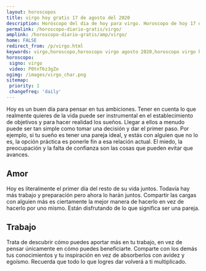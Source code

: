 ```yaml
---
layout: horoscopos
title: virgo hoy gratis 17 de agosto del 2020 
description: Horóscopo del dia de hoy para virgo. Horoscopo de hoy 17 de agosto del 2020. Las predicciones de amor, trabajo, vida personal gratis.
permalink: /horoscopo-diario-gratis/virgo/
amplink: /horoscopo-diario-gratis/amp/virgo/
home: FALSE
redirect_from: /p/virgo.html
keywords: virgo,horoscopo,horoscopo virgo agosto 2020,horoscopo virgo hoy,tarot virgo agosto 2020,horoscopo virgo,tarot virgo hoy,horoscopo de hoy,horoscopo diario,tarot del amor,horoscopo de hoy virgo,horoscopo diario del tarot, Horoscopo de hoy virgo 17 de agosto del 2020,horóscopo del día,signos zodiacales 2020, el horoscopo de hoy
horoscopo:
 signo: virgo
 video: P0tnT6z3gZo
ogimg: /images/virgo_char.png
sitemap:
 priority: 1
 changefreq: 'daily'
---
```



Hoy es un buen día para pensar en tus ambiciones. Tener en cuenta lo que realmente quieres de la vida puede ser instrumental en el establecimiento de objetivos y para hacer realidad los sueños. Llegar a ellos a menudo puede ser tan simple como tomar una decisión y dar el primer paso. Por ejemplo, si tu sueño es tener una pareja ideal, y estás con alguien que no lo es, la opción práctica es ponerle fin a esa relación actual. El miedo, la preocupación y la falta de confianza son las cosas que pueden evitar que avances.

## Amor

Hoy es literalmente el primer día del resto de su vida juntos. Todavía hay más trabajo y preparación pero ahora lo harán juntos. Compartir las cargas con alguien más es ciertamente la mejor manera de hacerlo en vez de hacerlo por uno mismo. Están disfrutando de lo que significa ser una pareja.

## Trabajo

Trata de descubrir cómo puedes aportar más en tu trabajo, en vez de pensar únicamente en cómo puedes beneficiarte. Comparte con los demás tus conocimientos y tu inspiración en vez de absorberlos con avidez y egoísmo. Recuerda que todo lo que logres dar volverá a ti multiplicado.
